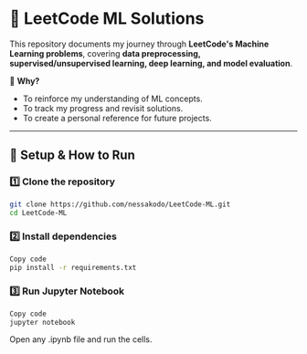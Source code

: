# 🚀 LeetCode ML Solutions

This repository documents my journey through **LeetCode's Machine Learning problems**, covering **data preprocessing, supervised/unsupervised learning, deep learning, and model evaluation**.

📖 **Why?**  
- To reinforce my understanding of ML concepts.  
- To track my progress and revisit solutions.  
- To create a personal reference for future projects.  

---

## 🔧 **Setup & How to Run**
### 1️⃣ **Clone the repository**
```bash
git clone https://github.com/nessakodo/LeetCode-ML.git
cd LeetCode-ML
```
### 2️⃣ Install dependencies
```bash
Copy code
pip install -r requirements.txt
```
### 3️⃣ Run Jupyter Notebook
```bash
Copy code
jupyter notebook
```
Open any .ipynb file and run the cells.